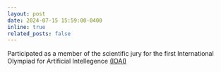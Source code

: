 ```yaml
---
layout: post
date: 2024-07-15 15:59:00-0400
inline: true
related_posts: false
---
```


Participated as a member of the scientific jury for the first International Olympiad for Artificial Intellegence [(IOAI)](https://ioai-official.org/)